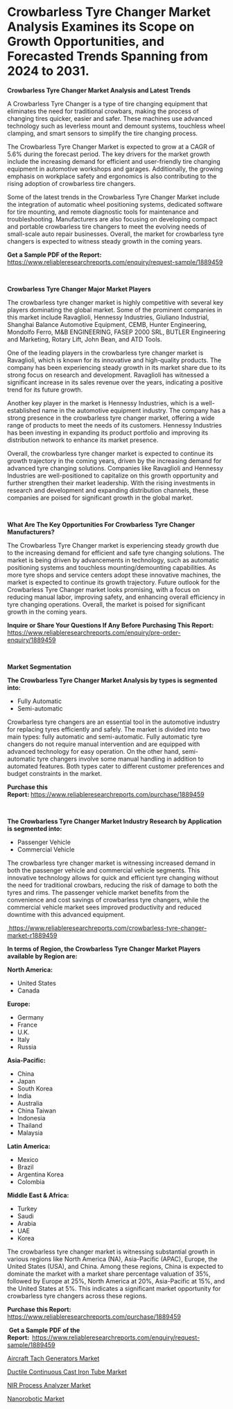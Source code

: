 <p><h1>Crowbarless Tyre Changer Market Analysis Examines its Scope on Growth Opportunities, and Forecasted Trends Spanning from 2024 to 2031.</h1></p><p><strong>Crowbarless Tyre Changer Market Analysis and Latest Trends</strong></p>
<p><p>A Crowbarless Tyre Changer is a type of tire changing equipment that eliminates the need for traditional crowbars, making the process of changing tires quicker, easier and safer. These machines use advanced technology such as leverless mount and demount systems, touchless wheel clamping, and smart sensors to simplify the tire changing process.</p><p>The Crowbarless Tyre Changer Market is expected to grow at a CAGR of 5.6% during the forecast period. The key drivers for the market growth include the increasing demand for efficient and user-friendly tire changing equipment in automotive workshops and garages. Additionally, the growing emphasis on workplace safety and ergonomics is also contributing to the rising adoption of crowbarless tire changers.</p><p>Some of the latest trends in the Crowbarless Tyre Changer Market include the integration of automatic wheel positioning systems, dedicated software for tire mounting, and remote diagnostic tools for maintenance and troubleshooting. Manufacturers are also focusing on developing compact and portable crowbarless tire changers to meet the evolving needs of small-scale auto repair businesses. Overall, the market for crowbarless tyre changers is expected to witness steady growth in the coming years.</p></p>
<p><strong>Get a Sample PDF of the Report:&nbsp;</strong> <a href="https://www.reliableresearchreports.com/enquiry/request-sample/1889459">https://www.reliableresearchreports.com/enquiry/request-sample/1889459</a></p>
<p>&nbsp;</p>
<p><strong>Crowbarless Tyre Changer Major Market Players</strong></p>
<p><p>The crowbarless tyre changer market is highly competitive with several key players dominating the global market. Some of the prominent companies in this market include Ravaglioli, Hennessy Industries, Giuliano Industrial, Shanghai Balance Automotive Equipment, CEMB, Hunter Engineering, Mondolfo Ferro, M&B ENGINEERING, FASEP 2000 SRL, BUTLER Engineering and Marketing, Rotary Lift, John Bean, and ATD Tools.</p><p>One of the leading players in the crowbarless tyre changer market is Ravaglioli, which is known for its innovative and high-quality products. The company has been experiencing steady growth in its market share due to its strong focus on research and development. Ravaglioli has witnessed a significant increase in its sales revenue over the years, indicating a positive trend for its future growth.</p><p>Another key player in the market is Hennessy Industries, which is a well-established name in the automotive equipment industry. The company has a strong presence in the crowbarless tyre changer market, offering a wide range of products to meet the needs of its customers. Hennessy Industries has been investing in expanding its product portfolio and improving its distribution network to enhance its market presence.</p><p>Overall, the crowbarless tyre changer market is expected to continue its growth trajectory in the coming years, driven by the increasing demand for advanced tyre changing solutions. Companies like Ravaglioli and Hennessy Industries are well-positioned to capitalize on this growth opportunity and further strengthen their market leadership. With the rising investments in research and development and expanding distribution channels, these companies are poised for significant growth in the global market.</p></p>
<p>&nbsp;</p>
<p><strong>What Are The Key Opportunities For Crowbarless Tyre Changer Manufacturers?</strong></p>
<p><p>The Crowbarless Tyre Changer market is experiencing steady growth due to the increasing demand for efficient and safe tyre changing solutions. The market is being driven by advancements in technology, such as automatic positioning systems and touchless mounting/demounting capabilities. As more tyre shops and service centers adopt these innovative machines, the market is expected to continue its growth trajectory. Future outlook for the Crowbarless Tyre Changer market looks promising, with a focus on reducing manual labor, improving safety, and enhancing overall efficiency in tyre changing operations. Overall, the market is poised for significant growth in the coming years.</p></p>
<p><strong>Inquire or Share Your Questions If Any Before Purchasing This Report:</strong> <a href="https://www.reliableresearchreports.com/enquiry/pre-order-enquiry/1889459">https://www.reliableresearchreports.com/enquiry/pre-order-enquiry/1889459</a></p>
<p>&nbsp;</p>
<p><strong>Market Segmentation</strong></p>
<p><strong>The Crowbarless Tyre Changer Market Analysis by types is segmented into:</strong></p>
<p><ul><li>Fully Automatic</li><li>Semi-automatic</li></ul></p>
<p><p>Crowbarless tyre changers are an essential tool in the automotive industry for replacing tyres efficiently and safely. The market is divided into two main types: fully automatic and semi-automatic. Fully automatic tyre changers do not require manual intervention and are equipped with advanced technology for easy operation. On the other hand, semi-automatic tyre changers involve some manual handling in addition to automated features. Both types cater to different customer preferences and budget constraints in the market.</p></p>
<p><strong>Purchase this Report:&nbsp;</strong><a href="https://www.reliableresearchreports.com/purchase/1889459">https://www.reliableresearchreports.com/purchase/1889459</a></p>
<p>&nbsp;</p>
<p><strong>The Crowbarless Tyre Changer Market Industry Research by Application is segmented into:</strong></p>
<p><ul><li>Passenger Vehicle</li><li>Commercial Vehicle</li></ul></p>
<p><p>The crowbarless tyre changer market is witnessing increased demand in both the passenger vehicle and commercial vehicle segments. This innovative technology allows for quick and efficient tyre changing without the need for traditional crowbars, reducing the risk of damage to both the tyres and rims. The passenger vehicle market benefits from the convenience and cost savings of crowbarless tyre changers, while the commercial vehicle market sees improved productivity and reduced downtime with this advanced equipment.</p></p>
<p><a href="https://www.reliableresearchreports.com/crowbarless-tyre-changer-market-r1889459">&nbsp;https://www.reliableresearchreports.com/crowbarless-tyre-changer-market-r1889459</a></p>
<p><strong>In terms of Region, the Crowbarless Tyre Changer Market Players available by Region are:</strong></p>
<p>
    <p> <strong> North America: </strong>
        <ul>
            <li>United States</li>
            <li>Canada</li>
        </ul>
        </p> 
    <p> <strong> Europe: </strong>
        <ul>
            <li>Germany</li>
            <li>France</li>
            <li>U.K.</li>
            <li>Italy</li>
            <li>Russia</li>
        </ul>
        </p> 
    <p> <strong> Asia-Pacific: </strong>
        <ul>
            <li>China</li>
            <li>Japan</li>
            <li>South Korea</li>
            <li>India</li>
            <li>Australia</li>
            <li>China Taiwan</li>
            <li>Indonesia</li>
            <li>Thailand</li>
            <li>Malaysia</li>
        </ul>
        </p> 
    <p> <strong> Latin America: </strong>
        <ul>
            <li>Mexico</li>
            <li>Brazil</li>
            <li>Argentina Korea</li>
            <li>Colombia</li>
        </ul>
        </p> 
    <p> <strong> Middle East & Africa: </strong>
        <ul>
            <li>Turkey</li>
            <li>Saudi</li>
            <li>Arabia</li>
            <li>UAE</li>
            <li>Korea</li>
        </ul>
    </p>
    </p>
<p><p>The crowbarless tyre changer market is witnessing substantial growth in various regions like North America (NA), Asia-Pacific (APAC), Europe, the United States (USA), and China. Among these regions, China is expected to dominate the market with a market share percentage valuation of 35%, followed by Europe at 25%, North America at 20%, Asia-Pacific at 15%, and the United States at 5%. This indicates a significant market opportunity for crowbarless tyre changers across these regions.</p></p>
<p><strong>Purchase this Report: </strong><a href="https://www.reliableresearchreports.com/purchase/1889459">https://www.reliableresearchreports.com/purchase/1889459</a></p>
<p>&nbsp;<strong>Get a Sample PDF of the Report:&nbsp;&nbsp;</strong><a href="https://www.reliableresearchreports.com/enquiry/request-sample/1889459">https://www.reliableresearchreports.com/enquiry/request-sample/1889459</a></p>
<p><strong></strong></p>
<p><p><a href="https://medium.com/@alexander.bell98078/insights-into-the-aircraft-tach-generators-market-size-which-is-expanding-with-a-13-1-b8ba95a38fe3">Aircraft Tach Generators Market</a></p><p><a href="https://medium.com/@richard.james09789/ductile-continuous-cast-iron-tube-market-trends-focusing-on-ductile-continuous-cast-iron-tube-a4cd96c53470">Ductile Continuous Cast Iron Tube Market</a></p><p><a href="https://github.com/mooaaztarek/Market-Research-Report-List-1/blob/main/nir-process-analyzer-market.md">NIR Process Analyzer Market</a></p><p><a href="https://github.com/zmnbyevx75/Market-Research-Report-List-1/blob/main/nanorobotic-market.md">Nanorobotic Market</a></p></p>